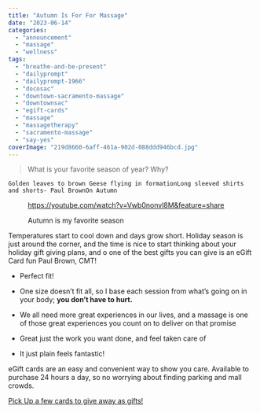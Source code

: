 ```yaml
---
title: "Autumn Is For For Massage"
date: "2023-06-14"
categories: 
  - "announcement"
  - "massage"
  - "wellness"
tags: 
  - "breathe-and-be-present"
  - "dailyprompt"
  - "dailyprompt-1966"
  - "docosac"
  - "downtown-sacramento-massage"
  - "downtownsac"
  - "egift-cards"
  - "massage"
  - "massagetherapy"
  - "sacramento-massage"
  - "say-yes"
coverImage: "219d8660-6aff-461a-902d-088ddd946bcd.jpg"
---
```


> What is your favorite season of year? Why?

```
Golden leaves to brown Geese flying in formationLong sleeved shirts and shorts- Paul BrownOn Autumn
```

<figure>

https://youtube.com/watch?v=Vwb0nonvl8M&feature=share

<figcaption>

Autumn is my favorite season

</figcaption>



</figure>

Temperatures start to cool down and days grow short. Holiday season is just around the corner, and the time is nice to start thinking about your holiday gift giving plans, and o one of the best gifts you can give is an eGift Card fun Paul Brown, CMT!

- Perfect fit!

- One size doesn’t fit all, so I base each session from what’s going on in your body; **you don’t have to hurt.**

- We all need more great experiences in our lives, and a massage is one of those great experiences you count on to deliver on that promise

- Great just the work you want done, and feel taken care of

- It just plain feels fantastic!

eGift cards are an easy and convenient way to show you care. Available to purchase 24 hours a day, so no worrying about finding parking and mall crowds.

[Pick Up a few cards to give away as gifts!](https://squareup.com/gift/BGPPNS6KGJ7WM/order)
